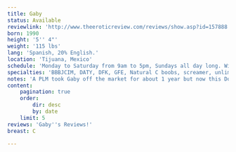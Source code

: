 ```yaml
---
title: Gaby
status: Available
reviewlink: 'http://www.theeroticreview.com/reviews/show.asp?id=157888'
born: 1990
height: '5'' 4"'
weight: '115 lbs'
lang: 'Spanish, 20% English.'
location: 'Tijuana, Mexico'
schedule: 'Monday to Saturday from 9am to 5pm, Sundays all day long. Will do overnight dates after 11pm.'
specialties: 'BBBJCIM, DATY, DFK, GFE, Natural C boobs, screamer, unlimited ANAL, will do bisexual dates.'
notes: 'A PLM took Gaby off the market for about 1 year but now this Dominican beauty is available again for your enjoyement with a new and improved menu not to mention a masters in Greeek.'
content:
    pagination: true
    order:
        dir: desc
        by: date
    limit: 5
reviews: 'Gaby''s Reviews!'
breast: C

---
```



